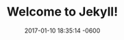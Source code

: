 ---
layout: post
title:  "Welcome to Jekyll!"
date:   2017-01-10 18:35:14 -0600
categories: jekyll update
featured_image:
summary_markdown:
---